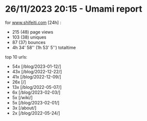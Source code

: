 # 26/11/2023 20:15 - Umami report
for www.shifeiti.com [24h] :

 - 215 (48) page views
 - 103 (38) uniques
 - 87 (37) bounces
 - 4h 34' 58'' (1h 53' 5'') totaltime


top 10 urls:
 - 54x [/blog/2023-01-12/]
 - 43x [/blog/2022-12-22/]
 - 41x [/blog/2022-12-09/]
 - 26x [/]
 - 13x [/blog/2022-05-07/]
 - 6x [/blog/2023-02-03/]
 - 5x [/wiki/]
 - 5x [/blog/2023-02-01/]
 - 3x [/about/]
 - 2x [/blog/2022-05-24/]


